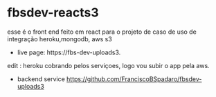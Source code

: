 # fbsdev-reacts3
esse é o front end feito em react para o projeto de caso de uso de integração heroku,mongodb, aws s3
- live page:
https://fbs-dev-uploads3.

edit : heroku cobrando pelos serviçoes,  logo vou subir o app pela aws.

- backend service
https://github.com/FranciscoBSpadaro/fbsdev-uploads3




